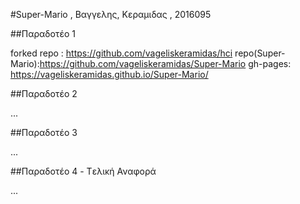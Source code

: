 #Super-Mario , Βαγγελης, Κεραμιδας , 2016095

##Παραδοτέο 1

forked repo : https://github.com/vageliskeramidas/hci
repo(Super-Mario):https://github.com/vageliskeramidas/Super-Mario
gh-pages: https://vageliskeramidas.github.io/Super-Mario/

##Παραδοτέο 2

...

##Παραδοτέο 3

...

##Παραδοτέο 4 - Tελική Αναφορά

...

